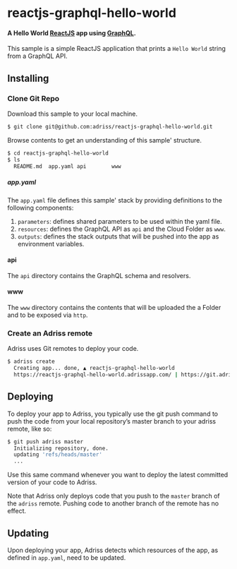 # reactjs-graphql-hello-world

#### A Hello World [ReactJS](https://reactjs.org/) app using [GraphQL](https://graphql.org/).

This sample is a simple ReactJS application that prints a `Hello World` string from a GraphQL API.

## Installing
### Clone Git Repo
Download this sample to your local machine.
```sh
$ git clone git@github.com:adriss/reactjs-graphql-hello-world.git
```
Browse contents to get an understanding of this sample' structure.
```sh
$ cd reactjs-graphql-hello-world
$ ls
  README.md  app.yaml api        www
```
##### app.yaml
The `app.yaml` file defines this sample' stack by providing definitions to the following components:
1. `parameters`: defines shared parameters to be used within the yaml file.
2. `resources`: defines the GraphQL API as `api` and the Cloud Folder as `www`.
3. `outputs`: defines the stack outputs that will be pushed into the app as environment variables.
#### api
The `api` directory contains the GraphQL schema and resolvers.
#### www
The `www` directory contains the contents that will be uploaded the a Folder and to be exposed via `http`. 
### Create an Adriss remote
Adriss uses Git remotes to deploy your code.
```sh
$ adriss create
  Creating app... done, ▲ reactjs-graphql-hello-world
  https://reactjs-graphql-hello-world.adrissapp.com/ | https://git.adriss.com/reactjs-graphql-hello-world.git
```
## Deploying
To deploy your app to Adriss, you typically use the git push command to push the code from your local repository’s master 
branch to your adriss remote, like so:
```sh
$ git push adriss master
  Initializing repository, done.
  updating 'refs/heads/master'
  ...
```
Use this same command whenever you want to deploy the latest committed version of your code to Adriss.

Note that Adriss only deploys code that you push to the `master` branch of the `adriss` remote. Pushing code to another 
branch of the remote has no effect.
## Updating
Upon deploying your app, Adriss detects which resources of the app, as defined in `app.yaml`, need to be updated.

